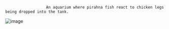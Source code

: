                       An aquarium where pirahna fish react to chicken legs being dropped into the tank. 
![image](https://github.com/user-attachments/assets/e6836fe5-db22-400d-bcf1-49c183076cbd)
